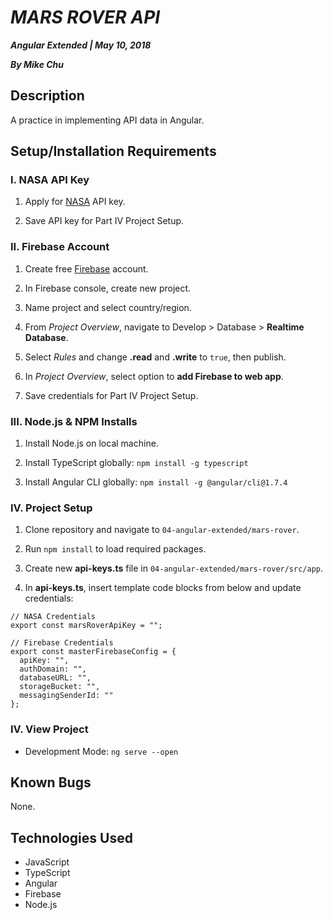# _MARS ROVER API_

***Angular Extended | May 10, 2018***

***By Mike Chu***

## Description

A practice in implementing API data in Angular.

## Setup/Installation Requirements

### I. NASA API Key

1. Apply for [NASA](https://api.nasa.gov/) API key.

2. Save API key for Part IV Project Setup.

### II. Firebase Account

1. Create free [Firebase](http://firebase.google.com/) account.

2. In Firebase console, create new project.

3. Name project and select country/region.

4. From *Project Overview*, navigate to Develop > Database > **Realtime Database**.

5. Select *Rules* and change **.read** and **.write** to `true`, then publish.

6. In *Project Overview*, select option to **add Firebase to web app**.

7. Save credentials for Part IV Project Setup.

### III. Node.js & NPM Installs

1. Install Node.js on local machine.

2. Install TypeScript globally: `npm install -g typescript`

3. Install Angular CLI globally: `npm install -g @angular/cli@1.7.4`

### IV. Project Setup

1. Clone repository and navigate to `04-angular-extended/mars-rover`.

2. Run `npm install` to load required packages.

3. Create new **api-keys.ts** file in `04-angular-extended/mars-rover/src/app`.

4. In **api-keys.ts**, insert template code blocks from below and update credentials:
```
// NASA Credentials
export const marsRoverApiKey = "";
```
```
// Firebase Credentials
export const masterFirebaseConfig = {
  apiKey: "",
  authDomain: "",
  databaseURL: "",
  storageBucket: "",
  messagingSenderId: ""
};
```

### IV. View Project

- Development Mode: `ng serve --open`

## Known Bugs

None.

## Technologies Used

- JavaScript
- TypeScript
- Angular
- Firebase
- Node.js
